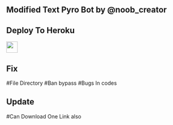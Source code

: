 ## Modified Text Pyro Bot by @noob_creator

## Deploy To Heroku

<a href="https://heroku.com/deploy?template=https://github.com/Shiv1320/leechxankush">
     <img height="30px" src="https://img.shields.io/badge/Deploy%20To%20Heroku-blueviolet?style=for-the-badge&logo=heroku">
  </a>

  
## Fix
 #File Directory 
 #Ban bypass 
 #Bugs In codes

## Update
 #Can Download One Link also
